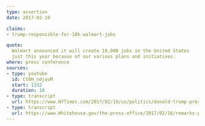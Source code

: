```yaml
---
type: assertion
date: 2017-02-16

claims:
- trump-responsible-for-10k-walmart-jobs

quote:
  Walmart announced it will create 10,000 jobs in the United States
  just this year because of our various plans and initiatives.
where: press conference
sources:
- type: youtube
  id: Ct0H_ndjavM
  start: 1332
  duration: 10
- type: transcript
  url: https://www.NYTimes.com/2017/02/16/us/politics/donald-trump-press-conference-transcript.html
- type: transcript
  url: https://www.Whitehouse.gov/the-press-office/2017/02/16/remarks-president-trump-press-conference
---
```

